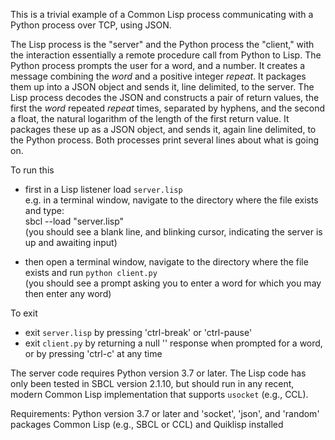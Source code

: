 This is a trivial example of a Common Lisp process communicating with a Python process over TCP, using JSON.

The Lisp process is the "server" and the Python process the "client," with the interaction essentially
a remote procedure call from Python to Lisp. The Python process prompts the user for a word, and a number.
It creates a message combining the _word_ and a positive integer _repeat_. It packages them up into a JSON
object and sends it, line delimited, to the server. The Lisp process decodes the JSON and constructs
a pair of return values, the first the *word* repeated *repeat* times, separated by hyphens, and the
second a float, the natural logarithm of the length of the first return value. It packages these up
as a JSON object, and sends it, again line delimited, to the Python process. Both processes print several
lines about what is going on.

To run this
- first in a Lisp listener load `server.lisp`  
    e.g. in a terminal window, navigate to the directory where the file exists and type:  
        sbcl --load "server.lisp"  
    (you should see a blank line, and blinking cursor, indicating the server is up and awaiting input)  

- then open a terminal window, navigate to the directory where the file exists and run `python client.py`  
    (you should see a prompt asking you to enter a word for which you may then enter any word)  

To exit
- exit `server.lisp` by pressing 'ctrl-break' or 'ctrl-pause'
- exit `client.py` by returning a null '' response when prompted for a word, or by pressing 'ctrl-c' at any time


The server code requires Python version 3.7 or later. The Lisp code has only been tested in SBCL version 2.1.10, 
but should run in any recent, modern Common Lisp implementation that supports `usocket` (e.g., CCL).

Requirements:
Python version 3.7 or later and 'socket', 'json', and 'random' packages
Common Lisp (e.g., SBCL or CCL) and Quiklisp installed
